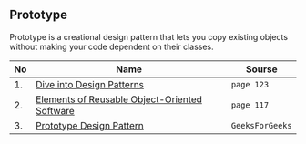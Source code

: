 
## Prototype

Prototype is a creational design pattern that lets you copy
existing objects without making your code dependent on
their classes.


|No|Name|Sourse|
|---|---|---|
|1.|[Dive into Design Patterns](https://github.com/abbos0123/Computer-Science-Books/blob/main/Design-Patterns/Dive%20into%20Design%20Patterns.pdf)|```page 123```|
|2.|[Elements of Reusable Object-Oriented Software](https://github.com/abbos0123/Computer-Science-Books/blob/main/Design-Patterns/Elements%20of%20Resusable%20Object-Oriented%20Software.pdf)|```page 117```|
|3.|[Prototype Design Pattern](https://github.com/abbos0123/Computer-Science-Books/blob/main/Design-Patterns/Practice/Creational-Design-Patterns/Prototype/Prototype%20Design%20Pattern%20-%20GeeksforGeeks.pdf)|```GeeksForGeeks```|
